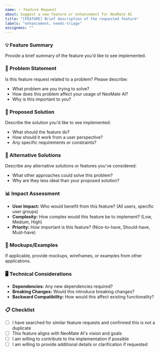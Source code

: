 ```yaml
---
name: ✨ Feature Request
about: Suggest a new feature or enhancement for NeoMate AI
title: "[FEATURE] Brief description of the requested feature"
labels: "enhancement, needs-triage"
assignees: ""
---
```


### 💡 Feature Summary

Provide a brief summary of the feature you'd like to see implemented.

### 🎯 Problem Statement

Is this feature request related to a problem? Please describe:

- What problem are you trying to solve?
- How does this problem affect your usage of NeoMate AI?
- Why is this important to you?

### 🚀 Proposed Solution

Describe the solution you'd like to see implemented:

- What should the feature do?
- How should it work from a user perspective?
- Any specific requirements or constraints?

### 🔄 Alternative Solutions

Describe any alternative solutions or features you've considered:

- What other approaches could solve this problem?
- Why are they less ideal than your proposed solution?

### 📊 Impact Assessment

- **User Impact:** Who would benefit from this feature? (All users, specific user groups)
- **Complexity:** How complex would this feature be to implement? (Low, Medium, High)
- **Priority:** How important is this feature? (Nice-to-have, Should-have, Must-have)

### 📸 Mockups/Examples

If applicable, provide mockups, wireframes, or examples from other applications.

### 🖥️ Technical Considerations

- **Dependencies:** Any new dependencies required?
- **Breaking Changes:** Would this introduce breaking changes?
- **Backward Compatibility:** How would this affect existing functionality?

### 📋 Checklist

- [ ] I have searched for similar feature requests and confirmed this is not a duplicate
- [ ] This feature aligns with NeoMate AI's vision and goals
- [ ] I am willing to contribute to the implementation if possible
- [ ] I am willing to provide additional details or clarification if requested
